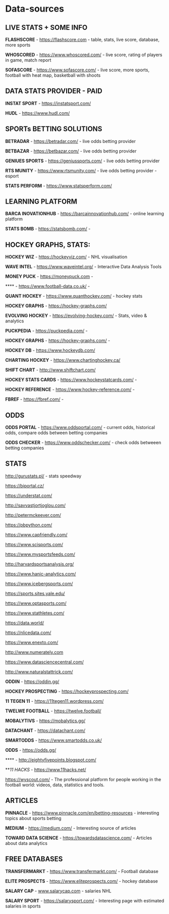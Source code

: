 # Data-sources


## LIVE STATS + SOME INFO

**FLASHSCORE** - https://flashscore.com - table, stats, live score, database, more sports

**WHOSCORED** - https://www.whoscored.com/ - live score, rating of players in game, match report

**SOFASCORE** - https://www.sofascore.com/ - live score, more sports, football with heat map, basketball with shoots


## DATA STATS PROVIDER - PAID

**INSTAT SPORT** - https://instatsport.com/

**HUDL** - https://www.hudl.com/


## SPORTs BETTING SOLUTIONS

**BETRADAR** - https://betradar.com/ - live odds betting provider 

**BETBAZAR** - https://betbazar.com/ - live odds betting provider 

**GENIUES SPORTS** - https://geniussports.com/ - live odds betting provider 

**RTS MUNITY** - https://www.rtsmunity.com/ - live odds betting provider - esport

**STATS PERFORM** - https://www.statsperform.com/


## LEARNING PLATFORM

**BARCA INOVATIONHUB** - https://barcainnovationhub.com/ - online learning platform

**STATS BOMB** - https://statsbomb.com/ - 










## HOCKEY GRAPHS, STATS:

**HOCKEY WIZ** - https://hockeyviz.com/ - NHL visualisation

**WAVE INTEL** - https://www.waveintel.org/ - Interactive Data Analysis Tools

**MONEY PUCK** - https://moneypuck.com - 

**** - https://www.football-data.co.uk/ -

**QUANT HOCKEY** - https://www.quanthockey.com/ - hockey stats

**HOCKEY GRAPHS** - https://hockey-graphs.com/

**EVOLVING HOCKEY** - https://evolving-hockey.com/ - Stats, video & analytics

**PUCKPEDIA** - https://puckpedia.com/ - 

**HOCKEY GRAPHS** - https://hockey-graphs.com/ - 

**HOCKEY DB** - https://www.hockeydb.com/

**CHARTING HOCKEY** - https://www.chartinghockey.ca/

**SHIFT CHART** - http://www.shiftchart.com/

**HOCKEY STATS CARDS** - https://www.hockeystatcards.com/ - 

**HOCKEY REFERENCE** - https://www.hockey-reference.com/ - 

**FBREF** - https://fbref.com/ - 






## ODDS

**ODDS PORTAL** - https://www.oddsportal.com/ - current odds, historical odds, compare odds between betting companies

**ODDS CHECKER** - https://www.oddschecker.com/ - check odds betweeen betting companies


## STATS

http://gurustats.pl/ - stats speedway










https://biportal.cz/

https://understat.com/

http://savvastjortjoglou.com/

http://petermckeever.com/

https://pbpython.com/

https://www.capfriendly.com/

https://www.scisports.com/

https://www.mysportsfeeds.com/

http://harvardsportsanalysis.org/

https://www.hanic-analytics.com/

https://www.icebergsports.com/

https://sports.sites.yale.edu/

https://www.optasports.com/

https://www.stathletes.com/

https://data.world/

https://nlicedata.com/

https://www.enexto.com/

http://www.numerately.com

https://www.datasciencecentral.com/

http://www.naturalstattrick.com/

**ODDIN** - https://oddin.gg/

**HOCKEY PROSPECTING** - https://hockeyprospecting.com/

**11 TEGEN 11** - https://11tegen11.wordpress.com/

**TWELWE FOOTBALL** - https://twelve.football/

**MOBALYTIVS** - https://mobalytics.gg/

**DATACHANT** - https://datachant.com/

**SMARTODDS** - https://www.smartodds.co.uk/

**ODDS** - https://odds.gg/

**** - http://eightyfivepoints.blogspot.com/

***11 HACKS* - https://www.11hacks.net/




https://wyscout.com/ - The professional platform for people working in the football world: videos, data, statistics and tools.



## ARTICLES

**PINNACLE** - https://www.pinnacle.com/en/betting-resources - interesting topics about sports betting

**MEDIUM** - https://medium.com/ - Interesting source of articles

**TOWARD DATA SCIENCE** - https://towardsdatascience.com/ - Articles about data analytics

## FREE DATABASES

**TRANSFERMARKT** - https://www.transfermarkt.com/ - Football database

**ELITE PROSPECTS** - https://www.eliteprospects.com/ - hockey database

**SALARY CAP** - www.salarycap.com - salaries NHL

**SALARY SPORT** - https://salarysport.com/ - Interesting page with estimated salaries in sports


